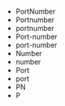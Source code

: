 - PortNumber
- Portnumber
- portnumber
- Port-number
- port-number
- Number
- number
- Port
- port
- PN
- P
